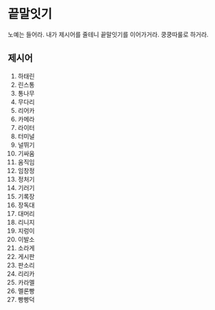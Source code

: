 # 끝말잇기

노예는 들어라. 내가 제시어를 줄테니 끝말잇기를 이어가거라.
쿵쿵따룰로 하거라.

## 제시어

1. 하태린
2. 린스통
3. 통나무
4. 무다리
5. 리어카
6. 카메라
7. 라이터
8. 터미널
9. 널뛰기
10. 기싸움
11. 움직임
12. 임창정
13. 정처기
14. 기러기
15. 기록장
16. 장독대
17. 대머리
18. 리니지
19. 지렁이
20. 이발소
21. 소라게
22. 게시판
23. 판소리
24. 리리카
25. 카라멜
26. 멜론빵
27. 빵빵덕